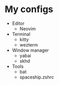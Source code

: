 # My configs

- Editor
    - Neovim
- Terminal
    - kitty
    - wezterm
- Window manager
    - yabai
    - skhd
- Tools
    - bat
    - spaceship.zshrc
